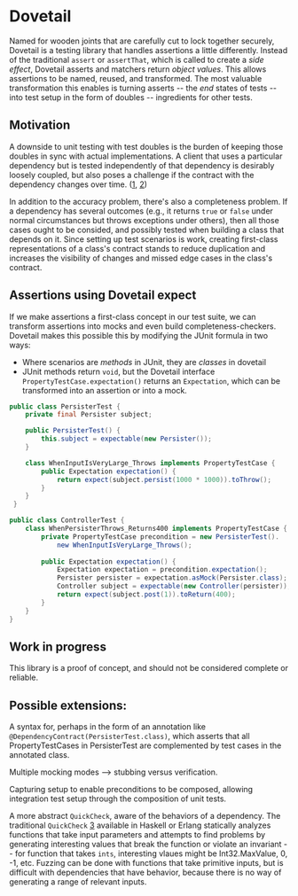 # Dovetail

Named for wooden joints that are carefully cut to lock together securely, Dovetail is a testing library that handles assertions a little differently. Instead of the traditional `assert` or `assertThat`, which is called to create a *side effect*, Dovetail asserts and matchers return *object values*. This allows assertions to be named, reused, and transformed. The most valuable transformation this enables is turning asserts -- the *end* states of tests -- into test setup in the form of doubles -- ingredients for other tests.

## Motivation

A downside to unit testing with test doubles is the burden of keeping those doubles in sync with actual implementations. A client that uses a particular dependency but is tested independently of that dependency is desirably loosely coupled, but also poses a challenge if the contract with the dependency changes over time. ([1][rainsberger1], [2][rainsberger2])

In addition to the accuracy problem, there's also a completeness problem. If a dependency has several outcomes (e.g., it returns `true` or `false` under normal circumstances but throws exceptions under others), then all those cases ought to be consided, and possibly tested when building a class that depends on it. Since setting up test scenarios is work, creating first-class representations of a class's contract stands to reduce duplication and increases the visibility of changes and missed edge cases in the class's contract.

## Assertions using Dovetail expect

If we make assertions a first-class concept in our test suite, we can transform assertions into mocks and even build completeness-checkers. Dovetail makes this possible this by modifying the JUnit formula in two ways:

* Where scenarios are *methods* in JUnit, they are *classes* in dovetail
* JUnit methods return `void`, but the Dovetail interface `PropertyTestCase.expectation()` returns an `Expectation`, which can be transformed into an assertion or into a mock.



```Java
public class PersisterTest {
    private final Persister subject;

    public PersisterTest() {
        this.subject = expectable(new Persister());
    }

    class WhenInputIsVeryLarge_Throws implements PropertyTestCase {
        public Expectation expectation() {
            return expect(subject.persist(1000 * 1000)).toThrow();
        }
    }
 }

public class ControllerTest {
    class WhenPersisterThrows_Returns400 implements PropertyTestCase {
        private PropertyTestCase precondition = new PersisterTest().
            new WhenInputIsVeryLarge_Throws();
    
        public Expectation expectation() {
            Expectation expectation = precondition.expectation();
            Persister persister = expectation.asMock(Persister.class);
            Controller subject = expectable(new Controller(persister));
            return expect(subject.post(1)).toReturn(400);
        }
    }
}
``` 

## Work in progress
This library is a proof of concept, and should not be considered complete or reliable. 

## Possible extensions:


A syntax for, perhaps in the form of an annotation like `@DependencyContract(PersisterTest.class)`, which asserts that all PropertyTestCases in PersisterTest are complemented by test cases in the annotated class.

Multiple mocking modes --> stubbing versus verification.

Capturing setup to enable preconditions to be composed, allowing integration test setup through the composition of unit tests.

A more abstract `QuickCheck`, aware of the behaviors of a dependency. The traditional `QuickCheck` [3][quickcheck] available in Haskell or Erlang statically analyzes functions that take input parameters and attempts to find problems by generating interesting values that break the function or violate an invariant -- for function that takes `ints`, interesting vlaues might be Int32.MaxValue, 0, -1, etc. Fuzzing can be done with functions that take primitive inputs, but is difficult with dependencies that have behavior, because there is no way of generating a range of relevant inputs.

[rainsberger1]: http://blog.thecodewhisperer.com/2009/10/08/who-tests-the-contract-tests/ "Who tests the contract tests" 
[rainsberger2]: http://blog.thecodewhisperer.com/2010/10/16/integrated-tests-are-a-scam/ "Integrated tests are a scam"
[quickcheck]: http://book.realworldhaskell.org/read/testing-and-quality-assurance.html "Quickcheck"